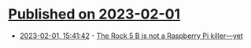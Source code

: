 # [Published on 2023-02-01](index.md)

* [2023-02-01, 15:41:42](https://lobste.rs/s/fnv191/rock_5_b_is_not_raspberry_pi_killer_yet) - [The Rock 5 B is not a Raspberry Pi killer—yet](https://www.jeffgeerling.com/blog/2023/rock-5-b-not-raspberry-pi-killer-yet)
